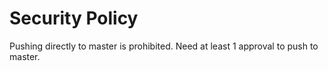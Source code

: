 # Security Policy

Pushing directly to master is prohibited.
Need at least 1 approval to push to master.

